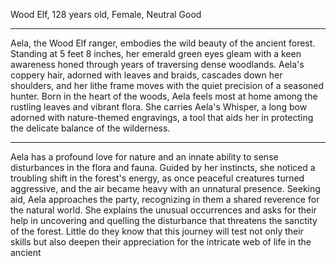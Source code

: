 Wood Elf, 128 years old, Female, Neutral Good

---

Aela, the Wood Elf ranger, embodies the wild beauty of the ancient forest. Standing at 5 feet 8 inches, her emerald green eyes gleam with a keen awareness honed through years of traversing dense woodlands. Aela's coppery hair, adorned with leaves and braids, cascades down her shoulders, and her lithe frame moves with the quiet precision of a seasoned hunter. Born in the heart of the woods, Aela feels most at home among the rustling leaves and vibrant flora. She carries Aela's Whisper, a long bow adorned with nature-themed engravings, a tool that aids her in protecting the delicate balance of the wilderness.

---

Aela has a profound love for nature and an innate ability to sense disturbances in the flora and fauna. Guided by her instincts, she noticed a troubling shift in the forest's energy, as once peaceful creatures turned aggressive, and the air became heavy with an unnatural presence. Seeking aid, Aela approaches the party, recognizing in them a shared reverence for the natural world. She explains the unusual occurrences and asks for their help in uncovering and quelling the disturbance that threatens the sanctity of the forest. Little do they know that this journey will test not only their skills but also deepen their appreciation for the intricate web of life in the ancient
